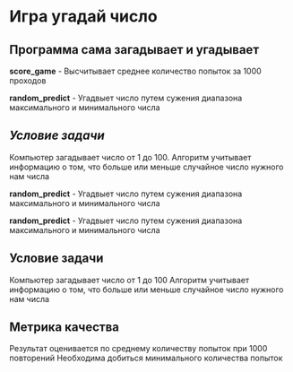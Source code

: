 # Игра угадай число

## Программа сама загадывает и угадывает 

**score_game** - Высчитывает среднее количество попыток за 1000 проходов


**random_predict** - Угадвыет число путем сужения диапазона максимального и минимального числа

## *Условие задачи* 
 Компьютер загадывает число от 1 до 100.  Алгоритм учитывает информацию о том, что больше или меньше случайное число  нужного нам числа


**random_predict** - Угадвыет число путем сужения диапазона максимального и минимального числа



**random_predict** - Угадвыет число путем сужения диапазона максимального и минимального числа


## Условие задачи
Компьютер загадывает число от 1 до 100
Алгоритм учитывает информацию о том, что больше или меньше случайное число нужного нам числа

## Метрика качества
Результат оценивается по среднему количеству попыток при 1000 повторений
Необходима добиться минимального количества попыток
